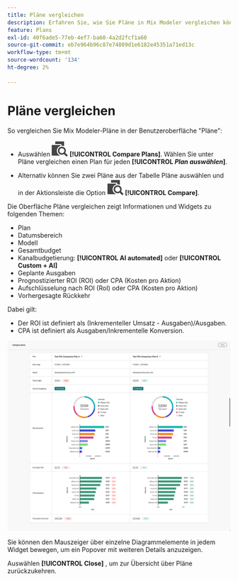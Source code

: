 ```yaml
---
title: Pläne vergleichen
description: Erfahren Sie, wie Sie Pläne in Mix Modeler vergleichen können.
feature: Plans
exl-id: 40f6ade5-77eb-4ef7-ba60-4a2d2fcf1a60
source-git-commit: eb7e964b96c87e74809d1e6182e45351a71ed13c
workflow-type: tm+mt
source-wordcount: '134'
ht-degree: 2%

---
```


# Pläne vergleichen

So vergleichen Sie Mix Modeler-Pläne in der Benutzeroberfläche &quot;Pläne&quot;:

* Auswählen ![Vergleichen](../assets/icons/Compare.svg) **[!UICONTROL Compare Plans]**. Wählen Sie unter Pläne vergleichen einen Plan für jeden **[!UICONTROL _Plan auswählen_]**.

* Alternativ können Sie zwei Pläne aus der Tabelle Pläne auswählen und in der Aktionsleiste die Option ![Vergleichen](../assets/icons/Compare.svg) **[!UICONTROL Compare]**.

Die Oberfläche Pläne vergleichen zeigt Informationen und Widgets zu folgenden Themen:

* Plan
* Datumsbereich
* Modell
* Gesamtbudget
* Kanalbudgetierung: **[!UICONTROL AI automated]** oder **[!UICONTROL Custom + AI]**
* Geplante Ausgaben
* Prognostizierter ROI (ROI) oder CPA (Kosten pro Aktion)
* Aufschlüsselung nach ROI (RoI) oder CPA (Kosten pro Aktion)
* Vorhergesagte Rückkehr

Dabei gilt:

* Der ROI ist definiert als (Inkrementeller Umsatz - Ausgaben)/Ausgaben.
* CPA ist definiert als Ausgaben/Inkrementelle Konversion.


![Pläne vergleichen](../assets/compare-plans.png)

Sie können den Mauszeiger über einzelne Diagrammelemente in jedem Widget bewegen, um ein Popover mit weiteren Details anzuzeigen.

Auswählen **[!UICONTROL Close]** , um zur Übersicht über Pläne zurückzukehren.
